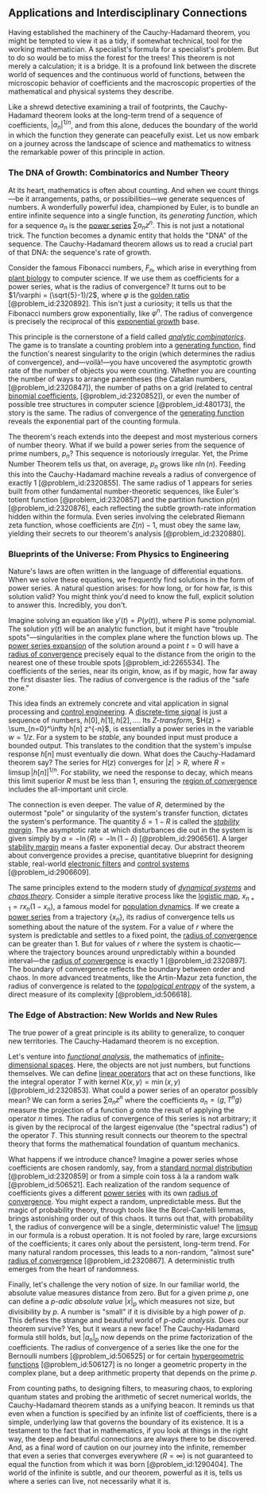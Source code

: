 ## Applications and Interdisciplinary Connections

Having established the machinery of the Cauchy-Hadamard theorem, you might be tempted to view it as a tidy, if somewhat technical, tool for the working mathematician. A specialist's formula for a specialist's problem. But to do so would be to miss the forest for the trees! This theorem is not merely a calculation; it is a bridge. It is a profound link between the discrete world of sequences and the continuous world of functions, between the microscopic behavior of coefficients and the macroscopic properties of the mathematical and physical systems they describe.

Like a shrewd detective examining a trail of footprints, the Cauchy-Hadamard theorem looks at the long-term trend of a sequence of coefficients, $|a_n|^{1/n}$, and from this alone, deduces the boundary of the world in which the function they generate can peacefully exist. Let us now embark on a journey across the landscape of science and mathematics to witness the remarkable power of this principle in action.

### The DNA of Growth: Combinatorics and Number Theory

At its heart, mathematics is often about counting. And when we count things—be it arrangements, paths, or possibilities—we generate sequences of numbers. A wonderfully powerful idea, championed by Euler, is to bundle an entire infinite sequence into a single function, its *generating function*, which for a sequence $a_n$ is the [power series](@article_id:146342) $\sum a_n z^n$. This is not just a notational trick. The function becomes a dynamic entity that holds the "DNA" of the sequence. The Cauchy-Hadamard theorem allows us to read a crucial part of that DNA: the sequence's rate of growth.

Consider the famous Fibonacci numbers, $F_n$, which arise in everything from [plant biology](@article_id:142583) to computer science. If we use them as coefficients for a power series, what is the radius of convergence? It turns out to be $1/\varphi = (\sqrt{5}-1)/2$, where $\varphi$ is the [golden ratio](@article_id:138603) [@problem_id:2320892]. This isn't just a curiosity; it tells us that the Fibonacci numbers grow exponentially, like $\varphi^n$. The radius of convergence is precisely the reciprocal of this [exponential growth](@article_id:141375) base.

This principle is the cornerstone of a field called *[analytic combinatorics](@article_id:144231)*. The game is to translate a counting problem into a [generating function](@article_id:152210), find the function's nearest singularity to the origin (which determines the radius of convergence), and—voilà!—you have uncovered the asymptotic growth rate of the number of objects you were counting. Whether you are counting the number of ways to arrange parentheses (the Catalan numbers, [@problem_id:2320847]), the number of paths on a grid (related to central [binomial coefficients](@article_id:261212), [@problem_id:2320852]), or even the number of possible tree structures in computer science [@problem_id:480173], the story is the same. The radius of convergence of the [generating function](@article_id:152210) reveals the exponential part of the counting formula.

The theorem's reach extends into the deepest and most mysterious corners of number theory. What if we build a power series from the sequence of prime numbers, $p_n$? This sequence is notoriously irregular. Yet, the Prime Number Theorem tells us that, on average, $p_n$ grows like $n \ln(n)$. Feeding this into the Cauchy-Hadamard machine reveals a radius of convergence of exactly 1 [@problem_id:2320855]. The same radius of 1 appears for series built from other fundamental number-theoretic sequences, like Euler's totient function [@problem_id:2320857] and the partition function $p(n)$ [@problem_id:2320876], each reflecting the subtle growth-rate information hidden within the formula. Even series involving the celebrated Riemann zeta function, whose coefficients are $\zeta(n)-1$, must obey the same law, yielding their secrets to our theorem's analysis [@problem_id:2320880].

### Blueprints of the Universe: From Physics to Engineering

Nature's laws are often written in the language of differential equations. When we solve these equations, we frequently find solutions in the form of power series. A natural question arises: for how long, or for how far, is this solution valid? You might think you'd need to know the full, explicit solution to answer this. Incredibly, you don't.

Imagine solving an equation like $y'(t) = P(y(t))$, where $P$ is some polynomial. The solution $y(t)$ will be an analytic function, but it might have "trouble spots"—singularities in the complex plane where the function blows up. The [power series expansion](@article_id:272831) of the solution around a point $t=0$ will have a [radius of convergence](@article_id:142644) precisely equal to the distance from the origin to the nearest one of these trouble spots [@problem_id:2265534]. The coefficients of the series, near its origin, know, as if by magic, how far away the first disaster lies. The radius of convergence is the radius of the "safe zone."

This idea finds an extremely concrete and vital application in signal processing and [control engineering](@article_id:149365). A [discrete-time signal](@article_id:274896) is just a sequence of numbers, $h[0], h[1], h[2], \ldots$. Its *Z-transform*, $H(z) = \sum_{n=0}^\infty h[n] z^{-n}$, is essentially a power series in the variable $w = 1/z$. For a system to be *stable*, any bounded input must produce a bounded output. This translates to the condition that the system's impulse response $h[n]$ must eventually die down. What does the Cauchy-Hadamard theorem say? The series for $H(z)$ converges for $|z| > R$, where $R = \limsup |h[n]|^{1/n}$. For stability, we need the response to decay, which means this limit superior $R$ must be less than 1, ensuring the [region of convergence](@article_id:269228) includes the all-important unit circle.

The connection is even deeper. The value of $R$, determined by the outermost "pole" or singularity of the system's transfer function, dictates the system's performance. The quantity $\delta = 1-R$ is called the *[stability margin](@article_id:271459)*. The asymptotic rate at which disturbances die out in the system is given simply by $\alpha = -\ln(R) = -\ln(1-\delta)$ [@problem_id:2906561]. A larger [stability margin](@article_id:271459) means a faster exponential decay. Our abstract theorem about convergence provides a precise, quantitative blueprint for designing stable, real-world [electronic filters](@article_id:268300) and [control systems](@article_id:154797) [@problem_id:2906609].

The same principles extend to the modern study of *[dynamical systems](@article_id:146147)* and *[chaos theory](@article_id:141520)*. Consider a simple iterative process like the [logistic map](@article_id:137020), $x_{n+1} = r x_n(1-x_n)$, a famous model for [population dynamics](@article_id:135858). If we create a [power series](@article_id:146342) from a trajectory $\{x_n\}$, its radius of convergence tells us something about the nature of the system. For a value of $r$ where the system is predictable and settles to a fixed point, the [radius of convergence](@article_id:142644) can be greater than 1. But for values of $r$ where the system is chaotic—where the trajectory bounces around unpredictably within a bounded interval—the [radius of convergence](@article_id:142644) is exactly 1 [@problem_id:2320897]. The boundary of convergence reflects the boundary between order and chaos. In more advanced treatments, like the Artin-Mazur zeta function, the radius of convergence is related to the *[topological entropy](@article_id:262666)* of the system, a direct measure of its complexity [@problem_id:506618].

### The Edge of Abstraction: New Worlds and New Rules

The true power of a great principle is its ability to generalize, to conquer new territories. The Cauchy-Hadamard theorem is no exception.

Let's venture into *[functional analysis](@article_id:145726)*, the mathematics of [infinite-dimensional spaces](@article_id:140774). Here, the objects are not just numbers, but functions themselves. We can define [linear operators](@article_id:148509) that act on these functions, like the integral operator $T$ with kernel $K(x,y) = \min(x,y)$ [@problem_id:2320853]. What could a power series of an operator possibly mean? We can form a series $\sum a_n z^n$ where the coefficients $a_n = \langle g, T^n g \rangle$ measure the projection of a function $g$ onto the result of applying the operator $n$ times. The radius of convergence of this series is not arbitrary; it is given by the reciprocal of the largest eigenvalue (the "spectral radius") of the operator $T$. This stunning result connects our theorem to the spectral theory that forms the mathematical foundation of quantum mechanics.

What happens if we introduce chance? Imagine a power series whose coefficients are chosen randomly, say, from a [standard normal distribution](@article_id:184015) [@problem_id:2320859] or from a simple coin toss à la a random walk [@problem_id:506521]. Each realization of the random sequence of coefficients gives a different [power series](@article_id:146342) with its own [radius of convergence](@article_id:142644). You might expect a random, unpredictable mess. But the magic of probability theory, through tools like the Borel-Cantelli lemmas, brings astonishing order out of this chaos. It turns out that, with probability 1, the radius of convergence will be a single, deterministic value! The [limsup](@article_id:143749) in our formula is a robust operation. It is not fooled by rare, large excursions of the coefficients; it cares only about the persistent, long-term trend. For many natural random processes, this leads to a non-random, "almost sure" [radius of convergence](@article_id:142644) [@problem_id:2320867]. A deterministic truth emerges from the heart of randomness.

Finally, let's challenge the very notion of size. In our familiar world, the absolute value measures distance from zero. But for a given prime $p$, one can define a *$p$-adic absolute value* $|x|_p$ which measures not size, but divisibility by $p$. A number is "small" if it is divisible by a high power of $p$. This defines the strange and beautiful world of *$p$-adic analysis*. Does our theorem survive? Yes, but it wears a new face! The Cauchy-Hadamard formula still holds, but $|a_n|_p$ now depends on the prime factorization of the coefficients. The radius of convergence of a series like the one for the Bernoulli numbers [@problem_id:506525] or for certain [hypergeometric functions](@article_id:184838) [@problem_id:506127] is no longer a geometric property in the complex plane, but a deep arithmetic property that depends on the prime $p$.

From counting paths, to designing filters, to measuring chaos, to exploring quantum states and probing the arithmetic of secret numerical worlds, the Cauchy-Hadamard theorem stands as a unifying beacon. It reminds us that even when a function is specified by an infinite list of coefficients, there is a simple, underlying law that governs the boundary of its existence. It is a testament to the fact that in mathematics, if you look at things in the right way, the deep and beautiful connections are always there to be discovered. And, as a final word of caution on our journey into the infinite, remember that even a series that converges everywhere ($R = \infty$) is not guaranteed to equal the function from which it was born [@problem_id:1290404]. The world of the infinite is subtle, and our theorem, powerful as it is, tells us where a series can live, not necessarily what it is.